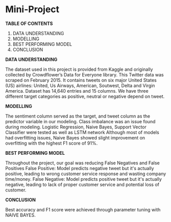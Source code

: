 # Mini-Project
**TABLE OF CONTENTS**
1. DATA UNDERSTANDING
2. MODELLING
3. BEST PERFORMING MODEL
4. CONCLUSION


**DATA UNDERSTANDING**



The dataset used in this project is provided from Kaggle and originally collected by Crowdflower’s Data for Everyone library.
This Twitter data was scraped on February 2015. It contains tweets on six major United States (US) airlines: United, Us Airways, American, Soutwest, Delta and Virgin America.
Dataset has 14,640 entries and 15 columns.
We have three different target categories as positive, neutral or negative depend on tweet.


**MODELLING**

The sentiment column served as the target, and tweet column as the predictor variable in our modeling.
Class imbalance was an issue found during modeling.
Logistic Regression, Naive Bayes, Support Vector Classifier were tested as well as LSTM network
Although most of models had overfitting issues, Naive Bayes showed slight improvement on overfitting with the highest F1 score of 91%.

**BEST PERFORMING MODEL**

Throughout the project, our goal was reducing False Negatives and False Positives
False Positive: Model predicts negative tweet but it's actually positive, leading to wrong customer service response and wasting company time/money.
False Negative: Model predicts positive tweet but it's actually negative, leading to lack of proper customer service and potential loss of customer.

**CONCLUSION**

Best accuracy and F1 score were achieved through parameter tuning with NAIVE BAYES.
